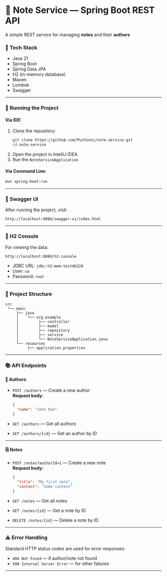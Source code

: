 
# 📝 Note Service — Spring Boot REST API

A simple REST service for managing **notes** and their **authors**

### 📌 Tech Stack

- Java 21
- Spring Boot
- Spring Data JPA
- H2 (in-memory database)
- Maven
- Lombok
- Swagger

---

### 🚀 Running the Project

#### Via IDE:
1. Clone the repository:
   ```bash
   git clone https://github.com/Puchinni/note-service.git
   cd note-service
   ```
2. Open the project in IntelliJ IDEA
3. Run the `NoteServiceApplication`

#### Via Command Line:
```bash
mvn spring-boot:run
```

---

### 🔗 Swagger UI

After running the project, visit:

```
http://localhost:8080/swagger-ui/index.html
```

---

### 💾 H2 Console

For viewing the data:

```
http://localhost:8080/h2-console
```

- JDBC URL: `jdbc:h2:mem:testdb228`
- User: `sa`
- Password: `root`

---

### 📂 Project Structure

```
src
 └── main
     ├── java
     │    └── org.example
     │         ├── controller
     │         ├── model
     │         ├── repository
     │         ├── service
     │         └── NoteServiceApplication.java
     └── resources
          ├── application.properties
```

---

### 📚 API Endpoints

#### 👤 Authors

- `POST /authors` — Create a new author  
  **Request body:**
  ```json
  {
    "name": "John Doe"
  }
  ```

- `GET /authors` — Get all authors

- `GET /authors/{id}` — Get an author by ID

---

#### 🗒 Notes

- `POST /notes?authorId=1` — Create a new note  
  **Request body:**
  ```json
  {
    "title": "My first note",
    "content": "Some content"
  }
  ```

- `GET /notes` — Get all notes

- `GET /notes/{id}` — Get a note by ID

- `DELETE /notes/{id}` — Delete a note by ID

---

### ⚠️ Error Handling

Standard HTTP status codes are used for error responses:
- `404 Not Found` — if author/note not found
- `500 Internal Server Error` — for other failures

---


